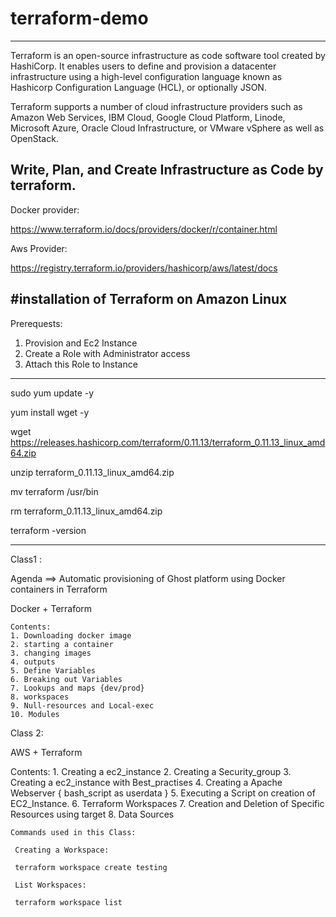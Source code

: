 # terraform-demo
-----------
Terraform is an open-source infrastructure as code software tool created by HashiCorp.
It enables users to define and provision a datacenter infrastructure using a high-level configuration language known as Hashicorp Configuration Language (HCL), or optionally JSON.

Terraform supports a number of cloud infrastructure providers such as Amazon Web Services, IBM Cloud, Google Cloud Platform, Linode,
Microsoft Azure, Oracle Cloud Infrastructure, or VMware vSphere as well as OpenStack.

Write, Plan, and Create Infrastructure as Code by terraform.
-----------


Docker provider:

https://www.terraform.io/docs/providers/docker/r/container.html


Aws Provider:

https://registry.terraform.io/providers/hashicorp/aws/latest/docs




#installation of Terraform on Amazon Linux 
----------------------------------------------
Prerequests: 

1. Provision and Ec2 Instance 
2. Create a Role with Administrator access
3. Attach this Role to Instance
----------------------------------------------
sudo yum update -y

yum install wget -y

wget https://releases.hashicorp.com/terraform/0.11.13/terraform_0.11.13_linux_amd64.zip

unzip terraform_0.11.13_linux_amd64.zip

mv terraform /usr/bin

rm terraform_0.11.13_linux_amd64.zip

terraform -version

-----------------------------------------------

Class1 :
  
  Agenda ==> Automatic provisioning of Ghost platform using Docker containers in Terraform

  Docker + Terraform

    Contents: 
    1. Downloading docker image
    2. starting a container
    3. changing images
    4. outputs
    5. Define Variables
    6. Breaking out Variables
    7. Lookups and maps {dev/prod}
    8. workspaces
    9. Null-resources and Local-exec
    10. Modules







Class 2:
   
   AWS + Terraform

   Contents: 
    1. Creating a ec2_instance 
    2. Creating a Security_group
    3. Creating a ec2_instance with Best_practises
    4. Creating a Apache Webserver { bash_script as userdata }
    5. Executing a Script on creation of EC2_Instance.
    6. Terraform Workspaces
    7. Creation and Deletion of Specific Resources using target
    8. Data Sources
    
    
    Commands used in this Class:
     
     Creating a Workspace:  
     
     terraform workspace create testing
     
     List Workspaces:
     
     terraform workspace list
    
     
        
        





